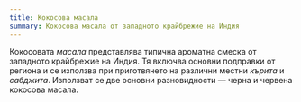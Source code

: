 ```yaml
---
title: Кокосова масала
summary: Кокосова масала от западното крайбрежие на Индия
---
```


Кокосовата *масала* представлява типична ароматна смеска от западното крайбрежие на Индия. Тя включва основни подправки от региона и се използва при приготвянето на различни местни *кърита* и *сабджита*. Използват се две основни разновидности — черна и червена кокосова масала.
